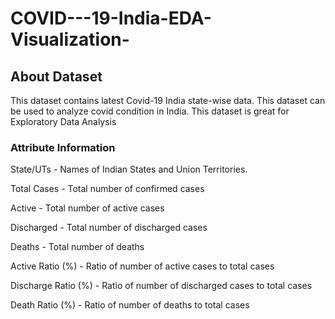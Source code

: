 # COVID---19-India-EDA-Visualization-
<h2> About Dataset </h2>

This dataset contains latest Covid-19 India state-wise data. This dataset can be used to analyze covid condition in India. This dataset is great for Exploratory Data Analysis

<b> <h3> Attribute Information </h3> </b>

State/UTs - Names of Indian States and Union Territories.

Total Cases - Total number of confirmed cases

Active - Total number of active cases

Discharged - Total number of discharged cases

Deaths - Total number of deaths

Active Ratio (%) - Ratio of number of active cases to total cases

Discharge Ratio (%) - Ratio of number of discharged cases to total cases

Death Ratio (%) - Ratio of number of deaths to total cases

